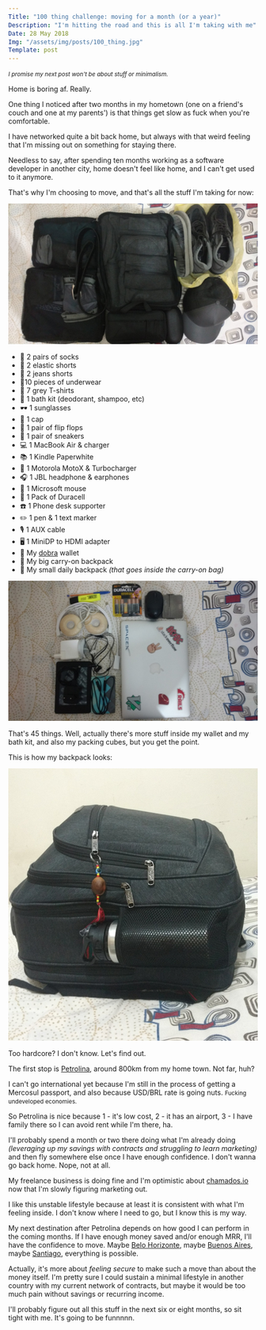 ```yaml
---
Title: "100 thing challenge: moving for a month (or a year)"
Description: "I'm hitting the road and this is all I'm taking with me"
Date: 28 May 2018
Img: "/assets/img/posts/100_thing.jpg"
Template: post
---
```


<small>_I promise my next post won't be about stuff or minimalism._</small>

Home is boring af. Really.

One thing I noticed after two months in my hometown (one on a friend's couch and one at my parents') is that things get slow as fuck when you're comfortable.

I have networked quite a bit back home, but always with that weird feeling that I'm missing out on something for staying there.

Needless to say, after spending ten months working as a software developer in another city, home doesn't feel like home, and I can't get used to it anymore.

That's why I'm choosing to move, and that's all the stuff I'm taking for now:

![clothes](/assets/img/posts/100_thing_clothes.jpg)

- 👞 2 pairs of socks
- 👖 2 elastic shorts
- 👖 2 jeans shorts
- 👙10 pieces of underwear
- 👕 7 grey T-shirts
- 🛁 1 bath kit (deodorant, shampoo, etc)
- 🕶️ 1 sunglasses
- 🎩 1 cap
- 👡 1 pair of flip flops
- 👟 1 pair of sneakers
- 💻 1 MacBook Air & charger
- 📚 1 Kindle Paperwhite
- 📱 1 Motorola MotoX & Turbocharger
- 🎧 1 JBL headphone & earphones
- 🐁 1 Microsoft mouse
- 🔋 1 Pack of Duracell
- ☎️ 1 Phone desk supporter
- ✏️ 1 pen & 1 text marker
- 🎙️ 1 AUX cable
- 🖥 1 MiniDP to HDMI adapter
- 👛 My [dobra](https://querodobra.com.br) wallet
- 🎒 My big carry-on backpack
- 💼 My small daily backpack _(that goes inside the carry-on bag)_

![tech stuff](/assets/img/posts/100_thing.jpg)

That's 45 things. Well, actually there's more stuff inside my wallet and my bath kit, and also my packing cubes, but you get the point.

This is how my backpack looks:

![backpack](/assets/img/posts/100_thing_backpack.jpg)

Too hardcore? I don't know. Let's find out.

The first stop is [Petrolina](https://en.wikipedia.org/wiki/Petrolina), around 800km from my home town. Not far, huh?

I can't go international yet because I'm still in the process of getting a Mercosul passport, and also because USD/BRL rate is going nuts. <small>Fucking undeveloped economies.</small>

So Petrolina is nice because 1 - it's low cost, 2 - it has an airport, 3 - I have family there so I can avoid rent while I'm there, ha.

I'll probably spend a month or two there doing what I'm already doing _(leveraging up my savings with contracts and struggling to learn marketing)_ and then fly somewhere else once I have enough confidence. I don't wanna go back home. Nope, not at all.

My freelance business is doing fine and I'm optimistic about [chamados.io](https://chamados.io) now that I'm slowly figuring marketing out.

I like this unstable lifestyle because at least it is consistent with what I'm feeling inside. I don't know where I need to go, but I know this is my way.

My next destination after Petrolina depends on how good I can perform in the coming months. If I have enough money saved and/or enough MRR, I'll have the confidence to move. Maybe [Belo Horizonte](https://en.wikipedia.org/wiki/Belo_Horizonte), maybe [Buenos Aires](https://en.wikipedia.org/wiki/Buenos_Aires), maybe [Santiago](https://en.wikipedia.org/wiki/Santiago), everything is possible.

Actually, it's more about _feeling secure_ to make such a move than about the money itself. I'm pretty sure I could sustain a minimal lifestyle in another country with my current network of contracts, but maybe it would be too much pain without savings or recurring income.

I'll probably figure out all this stuff in the next six or eight months, so sit tight with me. It's going to be funnnnn.